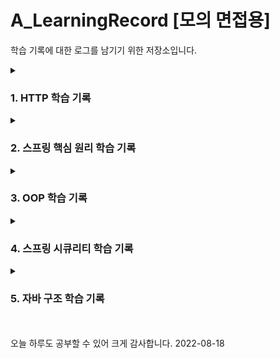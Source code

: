 # A_LearningRecord  [모의 면접용]
학습 기록에 대한 로그를 남기기 위한 저장소입니다.


<details>
  <summary><h3>1. HTTP 학습 기록</h3></summary>
<div markdown="1">

> 1. [HTTP 넌 죽었다 시리즈 (1) 인터넷 네트워크- IP](https://blog.naver.com/PostView.naver?blogId=cksgurwkd12&logNo=222787802714&categoryNo=17&parentCategoryNo=0&viewDate=&currentPage=6&postListTopCurrentPage=1&from=postList&userTopListOpen=true&userTopListCount=5&userTopListManageOpen=false&userTopListCurrentPage=6) (개요)
> 2. [HTTP 넌 죽었다 시리즈 (2) 인터넷 네트워크- TCP, UDP](https://blog.naver.com/PostView.naver?blogId=cksgurwkd12&logNo=222787842395&categoryNo=17&parentCategoryNo=0&viewDate=&currentPage=6&postListTopCurrentPage=1&from=postList&userTopListOpen=true&userTopListCount=5&userTopListManageOpen=false&userTopListCurrentPage=6)
> 3. [HTTP 넌 죽었다 시리즈 (3) 인터넷 네트워크- PORT](https://blog.naver.com/PostView.naver?blogId=cksgurwkd12&logNo=222787847843&categoryNo=17&parentCategoryNo=0&viewDate=&currentPage=6&postListTopCurrentPage=1&from=postList&userTopListOpen=true&userTopListCount=5&userTopListManageOpen=false&userTopListCurrentPage=6)
> 4. [HTTP 넌 죽었다 시리즈 (4) 인터넷 네트워크- DNS](https://blog.naver.com/PostView.naver?blogId=cksgurwkd12&logNo=222787850340&categoryNo=17&parentCategoryNo=0&viewDate=&currentPage=5&postListTopCurrentPage=1&from=postList&userTopListOpen=true&userTopListCount=5&userTopListManageOpen=false&userTopListCurrentPage=5)
> 5. [HTTP 넌 죽었다 시리즈 (5) 인터넷 네트워크- URI](https://blog.naver.com/PostView.naver?blogId=cksgurwkd12&logNo=222806538086&categoryNo=17&parentCategoryNo=0&viewDate=&currentPage=5&postListTopCurrentPage=1&from=postList&userTopListOpen=true&userTopListCount=5&userTopListManageOpen=false&userTopListCurrentPage=5)
> 6. [HTTP 넌 죽었다 시리즈 (6) HTTP 기본 - HTTP가 모야?](https://blog.naver.com/PostView.naver?blogId=cksgurwkd12&logNo=222806577841&categoryNo=17&parentCategoryNo=0&viewDate=&currentPage=5&postListTopCurrentPage=1&from=postList&userTopListOpen=true&userTopListCount=5&userTopListManageOpen=false&userTopListCurrentPage=5)
> 7. [HTTP 넌 죽었다 시리즈 (7) HTTP 기본 - Stateful, Stateless](https://blog.naver.com/PostView.naver?blogId=cksgurwkd12&logNo=222806611415&categoryNo=17&parentCategoryNo=0&viewDate=&currentPage=5&postListTopCurrentPage=1&from=postList&userTopListOpen=true&userTopListCount=5&userTopListManageOpen=false&userTopListCurrentPage=5)
> 8. [HTTP 넌 죽었다 시리즈 (8) URI에는 리소스(representation)만 담아라, 행위는 HTTP 메서드를 이용하라](https://blog.naver.com/PostView.naver?blogId=cksgurwkd12&logNo=222827411630&categoryNo=17&parentCategoryNo=0&viewDate=&currentPage=5&postListTopCurrentPage=1&from=postList&userTopListOpen=true&userTopListCount=5&userTopListManageOpen=false&userTopListCurrentPage=5)
> 9. [HTTP 넌 죽었다 시리즈 (9) HTTP 메서드- GET, POST](https://blog.naver.com/PostView.naver?blogId=cksgurwkd12&logNo=222827518712&categoryNo=17&parentCategoryNo=0&viewDate=&currentPage=4&postListTopCurrentPage=1&from=postList&userTopListOpen=true&userTopListCount=5&userTopListManageOpen=false&userTopListCurrentPage=4)
> 10. [HTTP 넌 죽었다 시리즈 (10) HTTP 메서드- PUT, PATCH, DELETE](https://blog.naver.com/PostView.naver?blogId=cksgurwkd12&logNo=222827531798&categoryNo=17&parentCategoryNo=0&viewDate=&currentPage=4&postListTopCurrentPage=1&from=postList&userTopListOpen=true&userTopListCount=5&userTopListManageOpen=false&userTopListCurrentPage=4)
> 11. [HTTP 넌 죽었다 시리즈 (11) HTTP 메서드의 속성 (안전, 멱등, 캐시 가능)](https://blog.naver.com/PostView.naver?blogId=cksgurwkd12&logNo=222827545070&categoryNo=17&parentCategoryNo=0&viewDate=&currentPage=4&postListTopCurrentPage=1&from=postList&userTopListOpen=true&userTopListCount=5&userTopListManageOpen=false&userTopListCurrentPage=4)
> 12. [HTTP 넌 죽었다 시리즈 (12) 클라이언트에서 서버로 데이터 전송](https://blog.naver.com/PostView.naver?blogId=cksgurwkd12&logNo=222828790383&categoryNo=17&parentCategoryNo=0&viewDate=&currentPage=4&postListTopCurrentPage=1&from=postList&userTopListOpen=true&userTopListCount=5&userTopListManageOpen=false&userTopListCurrentPage=4)
> 13. [HTTP 넌 죽었다 시리즈 (13) 상태 코드](https://blog.naver.com/PostView.naver?blogId=cksgurwkd12&logNo=222828797127&categoryNo=17&parentCategoryNo=0&viewDate=&currentPage=4&postListTopCurrentPage=1&from=postList&userTopListOpen=true&userTopListCount=5&userTopListManageOpen=false&userTopListCurrentPage=4)
> 14. [HTTP 넌 죽었다 시리즈 (14),  2xx](https://blog.naver.com/PostView.naver?blogId=cksgurwkd12&logNo=222828800524&categoryNo=17&parentCategoryNo=0&viewDate=&currentPage=3&postListTopCurrentPage=1&from=postList&userTopListOpen=true&userTopListCount=5&userTopListManageOpen=false&userTopListCurrentPage=3)
> 15. [HTTP 넌 죽었다 시리즈 (15), 3xx](https://blog.naver.com/PostView.naver?blogId=cksgurwkd12&logNo=222828833195&categoryNo=17&parentCategoryNo=0&viewDate=&currentPage=3&postListTopCurrentPage=1&from=postList&userTopListOpen=true&userTopListCount=5&userTopListManageOpen=false&userTopListCurrentPage=3)
> 16. [HTTP 넌 죽었다 시리즈 (16) HTTP 헤더 -일반 헤더](https://blog.naver.com/PostView.naver?blogId=cksgurwkd12&logNo=222834112236&categoryNo=17&parentCategoryNo=0&viewDate=&currentPage=3&postListTopCurrentPage=1&from=postList&userTopListOpen=true&userTopListCount=5&userTopListManageOpen=false&userTopListCurrentPage=3)
> 17. [HTTP 넌 죽었다 시리즈 (17) 표현 (Representation)](https://blog.naver.com/PostView.naver?blogId=cksgurwkd12&logNo=222834125001&categoryNo=17&parentCategoryNo=0&viewDate=&currentPage=3&postListTopCurrentPage=1&from=postList&userTopListOpen=true&userTopListCount=5&userTopListManageOpen=false&userTopListCurrentPage=3)
> 18. [HTTP 넌 죽었다 시리즈 (18) 협상-ContentNegotiation](https://blog.naver.com/PostView.naver?blogId=cksgurwkd12&logNo=222834155625&categoryNo=17&parentCategoryNo=0&viewDate=&currentPage=3&postListTopCurrentPage=1&from=postList&userTopListOpen=true&userTopListCount=5&userTopListManageOpen=false&userTopListCurrentPage=3)
> 19. [HTTP 넌 죽었다 시리즈 (19) 전송 방식](https://blog.naver.com/PostView.naver?blogId=cksgurwkd12&logNo=222834167595&categoryNo=17&parentCategoryNo=0&viewDate=&currentPage=2&postListTopCurrentPage=1&from=postList&userTopListOpen=true&userTopListCount=5&userTopListManageOpen=false&userTopListCurrentPage=2)
> 20. [HTTP 넌 죽었다 시리즈 (20) 일반 정보성 헤더](https://blog.naver.com/PostView.naver?blogId=cksgurwkd12&logNo=222834181669&categoryNo=17&parentCategoryNo=0&viewDate=&currentPage=2&postListTopCurrentPage=1&from=postList&userTopListOpen=true&userTopListCount=5&userTopListManageOpen=false&userTopListCurrentPage=2)
> 21. [HTTP 넌 죽었다 시리즈 (21) 특별한 정보성 헤더](https://blog.naver.com/PostView.naver?blogId=cksgurwkd12&logNo=222834198594&categoryNo=17&parentCategoryNo=0&viewDate=&currentPage=2&postListTopCurrentPage=1&from=postList&userTopListOpen=true&userTopListCount=5&userTopListManageOpen=false&userTopListCurrentPage=2)
> 22. [HTTP 넌 죽었다 시리즈 (22) 쿠키 (특별히 중요)](https://blog.naver.com/PostView.naver?blogId=cksgurwkd12&logNo=222834725494&categoryNo=17&parentCategoryNo=0&viewDate=&currentPage=2&postListTopCurrentPage=1&from=postList&userTopListOpen=true&userTopListCount=5&userTopListManageOpen=false&userTopListCurrentPage=2)
> 23. [HTTP 넌 죽었다 시리즈 (23) 캐시 기본 동작](https://blog.naver.com/PostView.naver?blogId=cksgurwkd12&logNo=222835519471&categoryNo=17&parentCategoryNo=0&viewDate=&currentPage=2&postListTopCurrentPage=1&from=postList&userTopListOpen=true&userTopListCount=5&userTopListManageOpen=false&userTopListCurrentPage=2)
> 24. [HTTP 넌 죽었다 시리즈 (24) 검증 헤더와 조건부 요청1](https://blog.naver.com/PostView.naver?blogId=cksgurwkd12&logNo=222835639812&categoryNo=17&parentCategoryNo=0&viewDate=&currentPage=1&postListTopCurrentPage=1&from=postList&userTopListOpen=true&userTopListCount=5&userTopListManageOpen=false&userTopListCurrentPage=1)
> 25. [HTTP 넌 죽었다 시리즈 (25) 검증 헤더와 조건부 요청2](https://blog.naver.com/PostView.naver?blogId=cksgurwkd12&logNo=222835916270&categoryNo=17&parentCategoryNo=0&viewDate=&currentPage=1&postListTopCurrentPage=1&from=postList&userTopListOpen=true&userTopListCount=5&userTopListManageOpen=false&userTopListCurrentPage=1)
> 26. [HTTP 넌 죽었다 시리즈 (26) 캐시와 조건부 요청 헤더](https://blog.naver.com/PostView.naver?blogId=cksgurwkd12&logNo=222835930486&categoryNo=17&parentCategoryNo=0&viewDate=&currentPage=1&postListTopCurrentPage=1&from=postList&userTopListOpen=true&userTopListCount=5&userTopListManageOpen=false&userTopListCurrentPage=1)
> 27. [HTTP 넌 죽었다 시리즈 (27) 프록시 캐시](https://blog.naver.com/PostView.naver?blogId=cksgurwkd12&logNo=222835939638&categoryNo=17&parentCategoryNo=0&viewDate=&currentPage=1&postListTopCurrentPage=1&from=postList&userTopListOpen=true&userTopListCount=5&userTopListManageOpen=false&userTopListCurrentPage=1)
> 28. [HTTP 넌 죽었다 시리즈 (28) 캐시 무효화 (完)](https://blog.naver.com/PostView.naver?blogId=cksgurwkd12&logNo=222835953790&categoryNo=17&parentCategoryNo=0&viewDate=&currentPage=1&postListTopCurrentPage=1&from=postList&userTopListOpen=true&userTopListCount=5&userTopListManageOpen=false&userTopListCurrentPage=1)
</details>
  

<details>
  <summary><h3>2. 스프링 핵심 원리 학습 기록</h3></summary>
<div markdown="2">
  
  > 1. [순수한 자바 코드를 이용한 DI에서 스프링을 이용한 DI로](https://blog.naver.com/cksgurwkd12/222844316041)
  > 2. [스프링 컨테이너 생성 과정](https://blog.naver.com/cksgurwkd12/222844357507)
  > 3. [스프링 빈 조회 방법과 문제 정리](https://blog.naver.com/cksgurwkd12/222844377600)
  > 4. [BeanFactory와 ApplicationContext](https://blog.naver.com/cksgurwkd12/222844390001)
  > 5. [ApplicationContext의 다양한 설정 형식 지원 (java code, XML)](https://blog.naver.com/cksgurwkd12/222844406617)
  > 6. [스프링 빈 설정 메타 정보 (BeanDefinition)](https://blog.naver.com/cksgurwkd12/222844413913)
  > 7. [웹 애플리케이션과 싱글톤](https://blog.naver.com/cksgurwkd12/222848936082)
  > 8. [싱글톤 컨테이너가 기존 싱글톤 방식의 어떤 문제를 해결하는가](https://blog.naver.com/cksgurwkd12/222849107572)
  > 9. [싱글톤 방식의 주의점](https://blog.naver.com/cksgurwkd12/222849244770)
  > 10. [@Configuration의 비밀(Configuration과 싱글톤)](https://blog.naver.com/cksgurwkd12/222849388801)
</details>
  
  
<details>
  <summary><h3>3. OOP 학습 기록</h3></summary>
<div markdown="5">  
  
  > 1. [의존성 주입이 필요한 이유(1) - OCP와 다형성](https://blog.naver.com/PostView.naver?blogId=cksgurwkd12&logNo=222797015280&categoryNo=47&parentCategoryNo=0&viewDate=&currentPage=1&postListTopCurrentPage=1&from=postList&userTopListOpen=true&userTopListCount=5&userTopListManageOpen=false&userTopListCurrentPage=1)
  > 2. [의존성 주입이 필요한 이유(2) - OCP와 IOC (Bean 등록을 통한 구분 확인)](https://blog.naver.com/PostView.naver?blogId=cksgurwkd12&logNo=222797015280&categoryNo=47&parentCategoryNo=0&viewDate=&currentPage=1&postListTopCurrentPage=1&from=postList&userTopListOpen=true&userTopListCount=5&userTopListManageOpen=false&userTopListCurrentPage=1)
  > 3. [자바에서의 DIP(의존관계 역전 원칙)와 OCP(개방 폐쇄 원칙), SRP(단일책임 원칙) 적용 use_case.](https://blog.naver.com/PostView.naver?blogId=cksgurwkd12&logNo=222839940770&categoryNo=47&parentCategoryNo=0&viewDate=&currentPage=1&postListTopCurrentPage=1&from=postList&userTopListOpen=true&userTopListCount=5&userTopListManageOpen=false&userTopListCurrentPage=1)
  > 4. [제어의 역전 IoC (Inversion of Control), 정적인 클래스 의존관계와 동적인 객체 의존관계](https://blog.naver.com/PostView.naver?blogId=cksgurwkd12&logNo=222842460531&categoryNo=47&parentCategoryNo=0&viewDate=&currentPage=1&postListTopCurrentPage=&from=postList&userTopListOpen=true&userTopListCount=5&userTopListManageOpen=false&userTopListCurrentPage=1)
</details>
 
 
<details>
  <summary><h3>4. 스프링 시큐리티 학습 기록</h3></summary>
<div markdown="6">

  > 1. [스프링 시큐리티 너 잠깐 나좀 보자 시리즈(1)-스프링시큐리티의 큰 그림](https://blog.naver.com/cksgurwkd12/222850279967)
  > 2. [스프링 시큐리티 너 잠깐 나좀 보자 시리즈(2)-스프링 시큐리티의 로그인 구조](https://blog.naver.com/cksgurwkd12/222850247086)
</details>
  
<details>
  <summary><h3>5. 자바 구조 학습 기록</h3></summary>
<div markdown="6">

  > 1. [자바 코드를 조작하는 다양한 방법 기록(1) - JVM, JDK 그리고 JRE](https://blog.naver.com/cksgurwkd12/222851226744)
  > 2. [자바 코드를 조작하는 다양한 방법 기록(2)](https://blog.naver.com/cksgurwkd12/222851282273)
</details>


<br>
<br>
오늘 하루도 공부할 수 있어 크게 감사합니다. 2022-08-18
